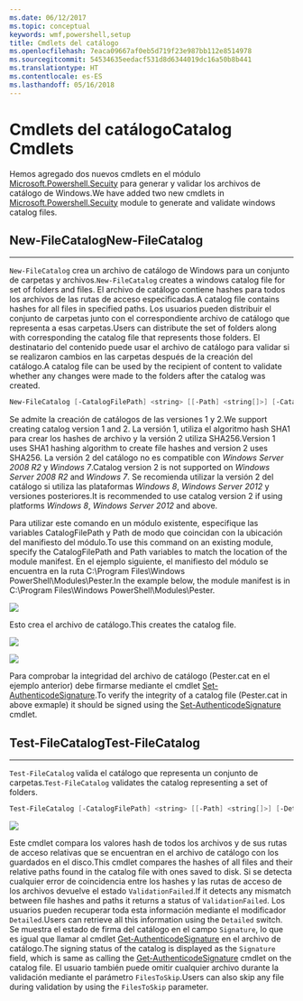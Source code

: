 ```yaml
---
ms.date: 06/12/2017
ms.topic: conceptual
keywords: wmf,powershell,setup
title: Cmdlets del catálogo
ms.openlocfilehash: 7eaca09667af0eb5d719f23e987bb112e8514978
ms.sourcegitcommit: 54534635eedacf531d8d6344019dc16a50b8b441
ms.translationtype: HT
ms.contentlocale: es-ES
ms.lasthandoff: 05/16/2018
---
```

# <a name="catalog-cmdlets"></a><span data-ttu-id="55394-103">Cmdlets del catálogo</span><span class="sxs-lookup"><span data-stu-id="55394-103">Catalog Cmdlets</span></span>

<span data-ttu-id="55394-104">Hemos agregado dos nuevos cmdlets en el módulo [Microsoft.Powershell.Secuity](https://technet.microsoft.com/en-us/library/hh847877.aspx) para generar y validar los archivos de catálogo de Windows.</span><span class="sxs-lookup"><span data-stu-id="55394-104">We have added two new cmdlets in [Microsoft.Powershell.Secuity](https://technet.microsoft.com/en-us/library/hh847877.aspx) module to generate and validate windows catalog files.</span></span>

## <a name="new-filecatalog"></a><span data-ttu-id="55394-105">New-FileCatalog</span><span class="sxs-lookup"><span data-stu-id="55394-105">New-FileCatalog</span></span>
--------------------------------

<span data-ttu-id="55394-106">`New-FileCatalog` crea un archivo de catálogo de Windows para un conjunto de carpetas y archivos.</span><span class="sxs-lookup"><span data-stu-id="55394-106">`New-FileCatalog` creates a windows catalog file for set of folders and files.</span></span> <span data-ttu-id="55394-107">El archivo de catálogo contiene hashes para todos los archivos de las rutas de acceso especificadas.</span><span class="sxs-lookup"><span data-stu-id="55394-107">A catalog file contains hashes for all files in specified paths.</span></span> <span data-ttu-id="55394-108">Los usuarios pueden distribuir el conjunto de carpetas junto con el correspondiente archivo de catálogo que representa a esas carpetas.</span><span class="sxs-lookup"><span data-stu-id="55394-108">Users can distribute the set of folders along with corresponding the catalog file that represents those folders.</span></span> <span data-ttu-id="55394-109">El destinatario del contenido puede usar el archivo de catálogo para validar si se realizaron cambios en las carpetas después de la creación del catálogo.</span><span class="sxs-lookup"><span data-stu-id="55394-109">A catalog file can be used by the recipient of content to validate whether any changes were made to the folders after the catalog was created.</span></span>

```powershell
New-FileCatalog [-CatalogFilePath] <string> [[-Path] <string[]>] [-CatalogVersion <int>] [-WhatIf] [-Confirm] [<CommonParameters>]
```
<span data-ttu-id="55394-110">Se admite la creación de catálogos de las versiones 1 y 2.</span><span class="sxs-lookup"><span data-stu-id="55394-110">We support creating catalog version 1 and 2.</span></span> <span data-ttu-id="55394-111">La versión 1, utiliza el algoritmo hash SHA1 para crear los hashes de archivo y la versión 2 utiliza SHA256.</span><span class="sxs-lookup"><span data-stu-id="55394-111">Version 1 uses SHA1 hashing algorithm to create file hashes and version 2 uses SHA256.</span></span> <span data-ttu-id="55394-112">La versión 2 del catálogo no es compatible con *Windows Server 2008 R2* y *Windows 7*.</span><span class="sxs-lookup"><span data-stu-id="55394-112">Catalog version 2 is not supported on *Windows Server 2008 R2* and *Windows 7*.</span></span> <span data-ttu-id="55394-113">Se recomienda utilizar la versión 2 del catálogo si utiliza las plataformas *Windows 8*, *Windows Server 2012* y versiones posteriores.</span><span class="sxs-lookup"><span data-stu-id="55394-113">It is recommended to use catalog version 2 if using platforms *Windows 8*, *Windows Server 2012* and above.</span></span>

<span data-ttu-id="55394-114">Para utilizar este comando en un módulo existente, especifique las variables CatalogFilePath y Path de modo que coincidan con la ubicación del manifiesto del módulo.</span><span class="sxs-lookup"><span data-stu-id="55394-114">To use this command on an existing module, specify the CatalogFilePath and Path variables to match the location of the module manifest.</span></span> <span data-ttu-id="55394-115">En el ejemplo siguiente, el manifiesto del módulo se encuentra en la ruta C:\Program Files\Windows PowerShell\Modules\Pester.</span><span class="sxs-lookup"><span data-stu-id="55394-115">In the example below, the module manifest is in C:\Program Files\Windows PowerShell\Modules\Pester.</span></span>

![](../images/NewFileCatalog.jpg)

<span data-ttu-id="55394-116">Esto crea el archivo de catálogo.</span><span class="sxs-lookup"><span data-stu-id="55394-116">This creates the catalog file.</span></span>

![](../images/CatalogFile1.jpg)

![](../images/CatalogFile2.jpg)

<span data-ttu-id="55394-117">Para comprobar la integridad del archivo de catálogo (Pester.cat en el ejemplo anterior) debe firmarse mediante el cmdlet [Set-AuthenticodeSignature](https://technet.microsoft.com/library/hh849819.aspx).</span><span class="sxs-lookup"><span data-stu-id="55394-117">To verify the integrity of a catalog file (Pester.cat in above exmaple) it should be signed using the [Set-AuthenticodeSignature](https://technet.microsoft.com/library/hh849819.aspx) cmdlet.</span></span>


## <a name="test-filecatalog"></a><span data-ttu-id="55394-118">Test-FileCatalog</span><span class="sxs-lookup"><span data-stu-id="55394-118">Test-FileCatalog</span></span>
--------------------------------

<span data-ttu-id="55394-119">`Test-FileCatalog` valida el catálogo que representa un conjunto de carpetas.</span><span class="sxs-lookup"><span data-stu-id="55394-119">`Test-FileCatalog` validates the catalog representing a set of folders.</span></span>

```powershell
Test-FileCatalog [-CatalogFilePath] <string> [[-Path] <string[]>] [-Detailed] [-FilesToSkip <string[]>] [-WhatIf] [-Confirm] [<CommonParameters>]
```

![](../images/TestFileCatalog.jpg)

<span data-ttu-id="55394-120">Este cmdlet compara los valores hash de todos los archivos y de sus rutas de acceso relativas que se encuentran en el archivo de catálogo con los guardados en el disco.</span><span class="sxs-lookup"><span data-stu-id="55394-120">This cmdlet compares the hashes of all files and their relative paths found in the catalog file with ones saved to disk.</span></span> <span data-ttu-id="55394-121">Si se detecta cualquier error de coincidencia entre los hashes y las rutas de acceso de los archivos devuelve el estado `ValidationFailed`.</span><span class="sxs-lookup"><span data-stu-id="55394-121">If it detects any mismatch between file hashes and paths it returns a status of `ValidationFailed`.</span></span>
<span data-ttu-id="55394-122">Los usuarios pueden recuperar toda esta información mediante el modificador `Detailed`.</span><span class="sxs-lookup"><span data-stu-id="55394-122">Users can retrieve all this information using the `Detailed` switch.</span></span> <span data-ttu-id="55394-123">Se muestra el estado de firma del catálogo en el campo `Signature`, lo que es igual que llamar al cmdlet [Get-AuthenticodeSignature](https://technet.microsoft.com/en-us/library/hh849805.aspx) en el archivo de catálogo.</span><span class="sxs-lookup"><span data-stu-id="55394-123">The signing status of the catalog is displayed as the `Signature` field, which is same as calling the [Get-AuthenticodeSignature](https://technet.microsoft.com/en-us/library/hh849805.aspx) cmdlet on the catalog file.</span></span>
<span data-ttu-id="55394-124">El usuario también puede omitir cualquier archivo durante la validación mediante el parámetro `FilesToSkip`.</span><span class="sxs-lookup"><span data-stu-id="55394-124">Users can also skip any file during validation by using the `FilesToSkip` parameter.</span></span>
